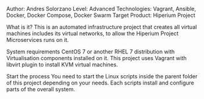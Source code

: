 Author: Andres Solorzano
Level: Advanced
Technologies: Vagrant, Ansible, Docker, Docker Compose, Docker Swarm
Target Product: Hiperium Project

What is it?
This is an automated infrastructure project that creates all virtual machines includes its virtual networks, to allow the Hiperium Project Microservices runs on it.

System requirements
CentOS 7 or another RHEL 7 distribution with Virtualisation components installed on it.
This project uses Vagrant with libvirt plugin to install KVM virtual machines.

Start the process
You need to start the Linux scripts inside the parent folder of this project depending on your needs. Each scripts install and configure parts of the overall system.
